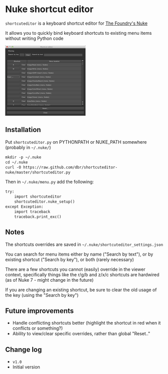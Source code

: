 # Nuke shortcut editor

`shortcuteditor` is a keyboard shortcut editor for
[The Foundry's Nuke](http://www.thefoundry.co.uk/products/nuke)

It allows you to quickly bind keyboard shortcuts to existing menu
items without writing Python code

[![tabtabtab](imgs/shortcuteditor_thumbnail.png)](imgs/shortcuteditor.png)


## Installation

Put `shortcuteditor.py` on PYTHONPATH or NUKE_PATH somewhere (probably
in `~/.nuke/`)

    mkdir -p ~/.nuke
    cd ~/.nuke
    curl -O https://raw.github.com/dbr/shortcuteditor-nuke/master/shortcuteditor.py


Then in `~/.nuke/menu.py` add the following:

    try:
        import shortcuteditor
        shortcuteditor.nuke_setup()
    except Exception:
        import traceback
        traceback.print_exc()


## Notes

The shortcuts overrides are saved in `~/.nuke/shortcuteditor_settings.json`

You can search for menu items either by name ("Search by text"), or by
existing shortcut ("Search by key"), or both (rarely necessary)

There are a few shortcuts you cannot (easily) override in the viewer
context, specifically things like the r/g/b and z/x/c shortcuts are
hardwired (as of Nuke 7 - might change in the future)

If you are changing an existing shortcut, be sure to clear the old
usage of the key (using the "Search by key")


## Future improvements

- Handle conflicting shortcuts better (highlight the shortcut in red
  when it conflicts or something?)
- Ability to view/clear specific overrides, rather than global
  "Reset.."


## Change log

* `v1.0`
 * Initial version
